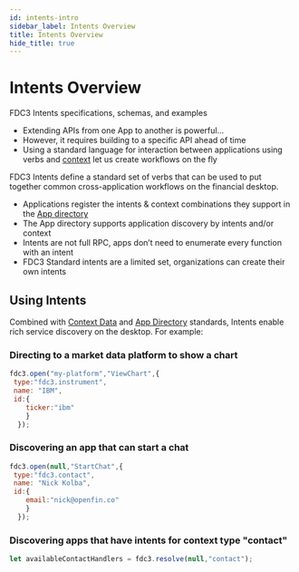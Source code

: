```yaml
---
id: intents-intro
sidebar_label: Intents Overview
title: Intents Overview
hide_title: true
---
```


# Intents Overview

FDC3 Intents specifications, schemas, and examples

* Extending APIs from one App to another is powerful...
* However, it requires building to a specific API ahead of time
* Using a standard language for interaction between applications using verbs and [context](context-intro.md) let us create workflows on the fly

FDC3 Intents define a standard set of verbs that can be used to put together common cross-application workflows on the financial desktop.
* Applications register the intents & context combinations they support in the [App directory](appd-intro)
* The App directory supports application discovery by intents and/or context
* Intents are not full RPC, apps don’t need to enumerate every function with an intent
* FDC3 Standard intents are a limited set, organizations can create their own intents

## Using Intents
Combined with [Context Data](context-intro.md) and [App Directory](appd-intro.md) standards, Intents enable rich service discovery on the desktop. For example:

### Directing to a market data platform to show a chart
```javascript
fdc3.open("my-platform","ViewChart",{
 type:"fdc3.instrument",
 name: "IBM",
 id:{
    ticker:"ibm"
    }
  });
```

### Discovering an app that can start a chat
```javascript
fdc3.open(null,"StartChat",{
 type:"fdc3.contact",
 name: "Nick Kolba",
 id:{
    email:"nick@openfin.co"
    }
  });
```

### Discovering apps that have intents for context type "contact"
```javascript
let availableContactHandlers = fdc3.resolve(null,"contact");
```